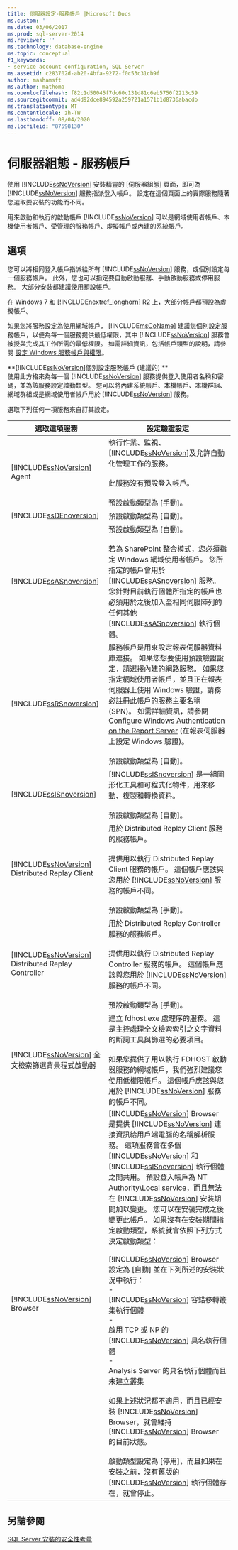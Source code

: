 ```yaml
---
title: 伺服器設定-服務帳戶 |Microsoft Docs
ms.custom: ''
ms.date: 03/06/2017
ms.prod: sql-server-2014
ms.reviewer: ''
ms.technology: database-engine
ms.topic: conceptual
f1_keywords:
- service account configuration, SQL Server
ms.assetid: c283702d-ab20-4bfa-9272-f0c53c31cb9f
author: mashamsft
ms.author: mathoma
ms.openlocfilehash: f82c1d50045f7dc60c131d81c6eb5750f2213c59
ms.sourcegitcommit: ad4d92dce894592a259721a1571b1d8736abacdb
ms.translationtype: MT
ms.contentlocale: zh-TW
ms.lasthandoff: 08/04/2020
ms.locfileid: "87598130"
---
```

# <a name="server-configuration---service-accounts"></a>伺服器組態 - 服務帳戶
  使用 [!INCLUDE[ssNoVersion](../../includes/ssnoversion-md.md)] 安裝精靈的 [伺服器組態] 頁面，即可為 [!INCLUDE[ssNoVersion](../../includes/ssnoversion-md.md)] 服務指派登入帳戶。 設定在這個頁面上的實際服務隨著您選取要安裝的功能而不同。  
  
用來啟動和執行的啟動帳戶 [!INCLUDE[ssNoVersion](../../includes/ssnoversion-md.md)] 可以是網域使用者帳戶、本機使用者帳戶、受管理的服務帳戶、虛擬帳戶或內建的系統帳戶。  
  
## <a name="options"></a>選項  
 您可以將相同登入帳戶指派給所有 [!INCLUDE[ssNoVersion](../../includes/ssnoversion-md.md)] 服務，或個別設定每一個服務帳戶。 此外，您也可以指定要自動啟動服務、手動啟動服務或停用服務。 大部分安裝都建議使用預設帳戶。  
  
 在 Windows 7 和 [!INCLUDE[nextref_longhorn](../../includes/nextref-longhorn-md.md)] R2 上，大部分帳戶都預設為虛擬帳戶。  
  
 如果您將服務設定為使用網域帳戶， [!INCLUDE[msCoName](../../includes/msconame-md.md)] 建議您個別設定服務帳戶，以便為每一個服務提供最低權限，其中 [!INCLUDE[ssNoVersion](../../includes/ssnoversion-md.md)] 服務會被授與完成其工作所需的最低權限。 如需詳細資訊，包括帳戶類型的說明，請參閱 [設定 Windows 服務帳戶與權限](../../database-engine/configure-windows/configure-windows-service-accounts-and-permissions.md)。  
  
 **[!INCLUDE[ssNoVersion](../../includes/ssnoversion-md.md)]個別設定服務帳戶 (建議的) **  
 使用此方格來為每一個 [!INCLUDE[ssNoVersion](../../includes/ssnoversion-md.md)] 服務提供登入使用者名稱和密碼，並為該服務設定啟動類型。 您可以將內建系統帳戶、本機帳戶、本機群組、網域群組或是網域使用者帳戶用於 [!INCLUDE[ssNoVersion](../../includes/ssnoversion-md.md)] 服務。  
  
 選取下列任何一項服務來自訂其設定。  
  
|選取這項服務|設定驗證設定|  
|-------------------------|----------------------------------------------|  
|[!INCLUDE[ssNoVersion](../../includes/ssnoversion-md.md)] Agent|執行作業、監視、 [!INCLUDE[ssNoVersion](../../includes/ssnoversion-md.md)]及允許自動化管理工作的服務。<br /><br /> 此服務沒有預設登入帳戶。<br /><br /> 預設啟動類型為 [手動]。|  
|[!INCLUDE[ssDEnoversion](../../includes/ssdenoversion-md.md)]|預設啟動類型為 [自動]。|  
|[!INCLUDE[ssASnoversion](../../includes/ssasnoversion-md.md)]|預設啟動類型為 [自動]。<br /><br /> 若為 SharePoint 整合模式，您必須指定 Windows 網域使用者帳戶。 您所指定的帳戶會用於 [!INCLUDE[ssASnoversion](../../includes/ssasnoversion-md.md)] 服務。 您針對目前執行個體所指定的帳戶也必須用於之後加入至相同伺服陣列的任何其他 [!INCLUDE[ssASnoversion](../../includes/ssasnoversion-md.md)] 執行個體。|  
|[!INCLUDE[ssRSnoversion](../../includes/ssrsnoversion-md.md)]|服務帳戶是用來設定報表伺服器資料庫連接。 如果您想要使用預設驗證設定，請選擇內建的網路服務。 如果您指定網域使用者帳戶，並且正在報表伺服器上使用 Windows 驗證，請務必註冊此帳戶的服務主要名稱 (SPN)。 如需詳細資訊，請參閱 [Configure Windows Authentication on the Report Server](../../reporting-services/security/configure-windows-authentication-on-the-report-server.md) (在報表伺服器上設定 Windows 驗證)。<br /><br /> 預設啟動類型為 [自動]。|  
|[!INCLUDE[ssISnoversion](../../includes/ssisnoversion-md.md)]|[!INCLUDE[ssISnoversion](../../includes/ssisnoversion-md.md)] 是一組圖形化工具和可程式化物件，用來移動、複製和轉換資料。<br /><br /> 預設啟動類型為 [自動]。|  
|[!INCLUDE[ssNoVersion](../../includes/ssnoversion-md.md)] Distributed Replay Client|用於 Distributed Replay Client 服務的服務帳戶。<br /><br /> 提供用以執行 Distributed Replay Client 服務的帳戶。 這個帳戶應該與您用於 [!INCLUDE[ssNoVersion](../../includes/ssnoversion-md.md)] 服務的帳戶不同。<br /><br /> 預設啟動類型為 [手動]。|  
|[!INCLUDE[ssNoVersion](../../includes/ssnoversion-md.md)] Distributed Replay Controller|用於 Distributed Replay Controller 服務的服務帳戶。<br /><br /> 提供用以執行 Distributed Replay Controller 服務的帳戶。 這個帳戶應該與您用於 [!INCLUDE[ssNoVersion](../../includes/ssnoversion-md.md)] 服務的帳戶不同。<br /><br /> 預設啟動類型為 [手動]。|  
|[!INCLUDE[ssNoVersion](../../includes/ssnoversion-md.md)] 全文檢索篩選背景程式啟動器|建立 fdhost.exe 處理序的服務。 這是主控處理全文檢索索引之文字資料的斷詞工具與篩選的必要項目。<br /><br /> 如果您提供了用以執行 FDHOST 啟動器服務的網域帳戶，我們強烈建議您使用低權限帳戶。 這個帳戶應該與您用於 [!INCLUDE[ssNoVersion](../../includes/ssnoversion-md.md)] 服務的帳戶不同。|  
|[!INCLUDE[ssNoVersion](../../includes/ssnoversion-md.md)] Browser|[!INCLUDE[ssNoVersion](../../includes/ssnoversion-md.md)] Browser 是提供 [!INCLUDE[ssNoVersion](../../includes/ssnoversion-md.md)] 連接資訊給用戶端電腦的名稱解析服務。 這項服務會在多個 [!INCLUDE[ssNoVersion](../../includes/ssnoversion-md.md)] 和 [!INCLUDE[ssISnoversion](../../includes/ssisnoversion-md.md)] 執行個體之間共用。 預設登入帳戶為 NT Authority\Local service，而且無法在 [!INCLUDE[ssNoVersion](../../includes/ssnoversion-md.md)] 安裝期間加以變更。 您可以在安裝完成之後變更此帳戶。 如果沒有在安裝期間指定啟動類型，系統就會依照下列方式決定啟動類型：<br /><br /> [!INCLUDE[ssNoVersion](../../includes/ssnoversion-md.md)] Browser 設定為 [自動] 並在下列所述的安裝狀況中執行：<br />-<br />                            [!INCLUDE[ssNoVersion](../../includes/ssnoversion-md.md)] 容錯移轉叢集執行個體<br />-<br />                            啟用 TCP 或 NP 的 [!INCLUDE[ssNoVersion](../../includes/ssnoversion-md.md)] 具名執行個體<br />-<br />                            Analysis Server 的具名執行個體而且未建立叢集<br /><br /> 如果上述狀況都不適用，而且已經安裝 [!INCLUDE[ssNoVersion](../../includes/ssnoversion-md.md)] Browser，就會維持 [!INCLUDE[ssNoVersion](../../includes/ssnoversion-md.md)] Browser 的目前狀態。<br /><br /> 啟動類型設定為 [停用]，而且如果在安裝之前，沒有舊版的 [!INCLUDE[ssNoVersion](../../includes/ssnoversion-md.md)] 執行個體存在，就會停止。|  
  
## <a name="see-also"></a>另請參閱  
 [SQL Server 安裝的安全性考量](../../../2014/sql-server/install/security-considerations-for-a-sql-server-installation.md)  
  
  
